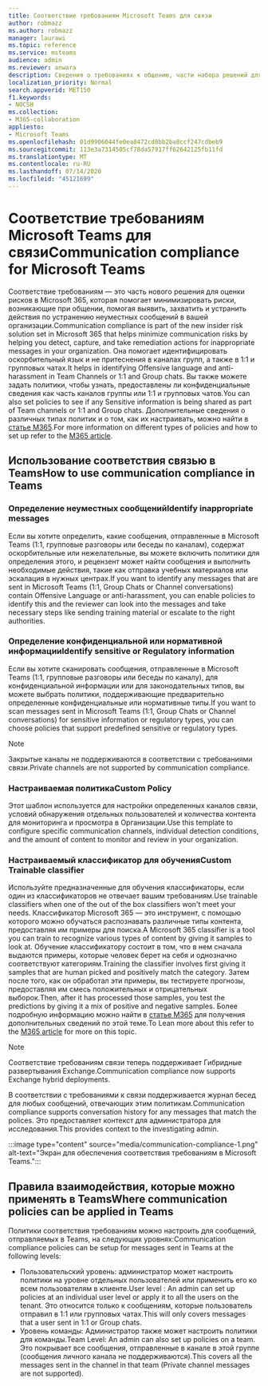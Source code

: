 ```yaml
---
title: Соответствие требованиям Microsoft Teams для связи
author: robmazz
ms.author: robmazz
manager: laurawi
ms.topic: reference
ms.service: msteams
audience: admin
ms.reviewer: anwara
description: Сведения о требованиях к общению, части набора решений для участников программы предварительной оценки с точки зрения Microsoft Teams (это часть функции соответствия требованиям для связи M365).
localization_priority: Normal
search.appverid: MET150
f1.keywords:
- NOCSH
ms.collection:
- M365-collaboration
appliesto:
- Microsoft Teams
ms.openlocfilehash: 01d9906044fe0ea8472cd8bb2ba8ccf247cdbeb9
ms.sourcegitcommit: 113e3a7314505cf78da57917ff62642125fb11fd
ms.translationtype: MT
ms.contentlocale: ru-RU
ms.lasthandoff: 07/14/2020
ms.locfileid: "45121699"
---
```

# <a name="communication-compliance-for-microsoft-teams"></a><span data-ttu-id="eb586-103">Соответствие требованиям Microsoft Teams для связи</span><span class="sxs-lookup"><span data-stu-id="eb586-103">Communication compliance for Microsoft Teams</span></span>

<span data-ttu-id="eb586-104">Соответствие требованиям — это часть нового решения для оценки рисков в Microsoft 365, которая помогает минимизировать риски, возникающие при общении, помогая выявить, захватить и устранить действия по устранению неуместных сообщений в вашей организации.</span><span class="sxs-lookup"><span data-stu-id="eb586-104">Communication compliance is part of the new insider risk solution set in Microsoft 365 that helps minimize communication risks by helping you detect, capture, and take remediation actions for inappropriate messages in your organization.</span></span> <span data-ttu-id="eb586-105">Она помогает идентифицировать оскорбительный язык и не притеснения в каналах групп, а также в 1:1 и групповых чатах.</span><span class="sxs-lookup"><span data-stu-id="eb586-105">It helps in identifying Offensive language and anti-harassment in Team Channels or 1:1 and Group chats.</span></span> <span data-ttu-id="eb586-106">Вы также можете задать политики, чтобы узнать, предоставлены ли конфиденциальные сведения как часть каналов группы или 1:1 и групповых чатов.</span><span class="sxs-lookup"><span data-stu-id="eb586-106">You can also set policies to see if any Sensitive information is being shared as part of Team channels or 1:1 and Group chats.</span></span> <span data-ttu-id="eb586-107">Дополнительные сведения о различных типах политик и о том, как их настраивать, можно найти в [статье M365](https://docs.microsoft.com/microsoft-365/compliance/communication-compliance).</span><span class="sxs-lookup"><span data-stu-id="eb586-107">For more information on different types of policies and how to set up refer to the [M365 article](https://docs.microsoft.com/microsoft-365/compliance/communication-compliance).</span></span>

## <a name="how-to-use-communication-compliance-in-teams"></a><span data-ttu-id="eb586-108">Использование соответствия связью в Teams</span><span class="sxs-lookup"><span data-stu-id="eb586-108">How to use communication compliance in Teams</span></span>

### <a name="identify-inappropriate-messages"></a><span data-ttu-id="eb586-109">Определение неуместных сообщений</span><span class="sxs-lookup"><span data-stu-id="eb586-109">Identify inappropriate messages</span></span>

<span data-ttu-id="eb586-110">Если вы хотите определить, какие сообщения, отправленные в Microsoft Teams (1:1, групповые разговоры или беседы по каналам), содержат оскорбительные или нежелательные, вы можете включить политики для определения этого, и рецензент может найти сообщения и выполнить необходимые действия, такие как отправка учебных материалов или эскалация в нужных центрах.</span><span class="sxs-lookup"><span data-stu-id="eb586-110">If you want to identify any messages that are sent in Microsoft Teams (1:1, Group Chats or Channel conversations) contain Offensive Language or anti-harassment, you can enable policies to identify this and the reviewer can look into the messages and take necessary steps like sending training material or escalate to the right authorities.</span></span>

### <a name="identify-sensitive-or-regulatory-information"></a><span data-ttu-id="eb586-111">Определение конфиденциальной или нормативной информации</span><span class="sxs-lookup"><span data-stu-id="eb586-111">Identify sensitive or Regulatory information</span></span>

<span data-ttu-id="eb586-112">Если вы хотите сканировать сообщения, отправленные в Microsoft Teams (1:1, групповые разговоры или беседы по каналу), для конфиденциальной информации или для законодательных типов, вы можете выбрать политики, поддерживающие предварительно определенные конфиденциальные или нормативные типы.</span><span class="sxs-lookup"><span data-stu-id="eb586-112">If you want to scan messages sent in Microsoft Teams (1:1, Group Chats or Channel conversations) for sensitive information or regulatory types, you can choose policies that support predefined sensitive or regulatory types.</span></span>

> [!NOTE]
> <span data-ttu-id="eb586-113">Закрытые каналы не поддерживаются в соответствии с требованиями связи.</span><span class="sxs-lookup"><span data-stu-id="eb586-113">Private channels are not supported by communication compliance.</span></span>

### <a name="custom-policy"></a><span data-ttu-id="eb586-114">Настраиваемая политика</span><span class="sxs-lookup"><span data-stu-id="eb586-114">Custom Policy</span></span>

<span data-ttu-id="eb586-115">Этот шаблон используется для настройки определенных каналов связи, условий обнаружения отдельных пользователей и количества контента для мониторинга и просмотра в Организации.</span><span class="sxs-lookup"><span data-stu-id="eb586-115">Use this template to configure specific communication channels, individual detection conditions, and the amount of content to monitor and review in your organization.</span></span>

### <a name="custom-trainable-classifier"></a><span data-ttu-id="eb586-116">Настраиваемый классификатор для обучения</span><span class="sxs-lookup"><span data-stu-id="eb586-116">Custom Trainable classifier</span></span>

<span data-ttu-id="eb586-117">Используйте предназначенные для обучения классификаторы, если один из классификаторов не отвечает вашим требованиям.</span><span class="sxs-lookup"><span data-stu-id="eb586-117">Use trainable classifiers when one of the out of the box classifiers won't meet your needs.</span></span> <span data-ttu-id="eb586-118">Классификатор Microsoft 365 — это инструмент, с помощью которого можно обучаться распознавать различные типы контента, предоставляя им примеры для поиска.</span><span class="sxs-lookup"><span data-stu-id="eb586-118">A Microsoft 365 classifier is a tool you can train to recognize various types of content by giving it samples to look at.</span></span> <span data-ttu-id="eb586-119">Обучение классификатору состоит в том, что в нем сначала выдаются примеры, которые человек берет на себя и однозначно соответствуют категориям.</span><span class="sxs-lookup"><span data-stu-id="eb586-119">Training the classifier involves first giving it samples that are human picked and positively match the category.</span></span> <span data-ttu-id="eb586-120">Затем после того, как он обработал эти примеры, вы тестируете прогнозы, предоставляя им смесь положительных и отрицательных выборок.</span><span class="sxs-lookup"><span data-stu-id="eb586-120">Then, after it has processed those samples, you test the predictions by giving it a mix of positive and negative samples.</span></span> <span data-ttu-id="eb586-121">Более подробную информацию можно найти в [статье M365](https://docs.microsoft.com/microsoft-365/compliance/classifier-creating-a-trainable-classifier) для получения дополнительных сведений по этой теме.</span><span class="sxs-lookup"><span data-stu-id="eb586-121">To Lean more about this refer to the [M365 article](https://docs.microsoft.com/microsoft-365/compliance/classifier-creating-a-trainable-classifier) for more on this topic.</span></span>

> [!NOTE]
> <span data-ttu-id="eb586-122">Соответствие требованиям связи теперь поддерживает Гибридные развертывания Exchange.</span><span class="sxs-lookup"><span data-stu-id="eb586-122">Communication compliance now supports Exchange hybrid deployments.</span></span>

<span data-ttu-id="eb586-123">В соответствии с требованиями к связи поддерживается журнал бесед для любых сообщений, отвечающих этим политикам.</span><span class="sxs-lookup"><span data-stu-id="eb586-123">Communication compliance supports conversation history for any messages that match the polices.</span></span> <span data-ttu-id="eb586-124">Это предоставляет контекст для администратора для исследования.</span><span class="sxs-lookup"><span data-stu-id="eb586-124">This provides context to the investigating admin.</span></span>

:::image type="content" source="media/communication-compliance-1.png" alt-text="Экран для обеспечения соответствия требованиям в Microsoft Teams.":::

## <a name="where-communication-policies-can-be-applied-in-teams"></a><span data-ttu-id="eb586-126">Правила взаимодействия, которые можно применять в Teams</span><span class="sxs-lookup"><span data-stu-id="eb586-126">Where communication policies can be applied in Teams</span></span>

<span data-ttu-id="eb586-127">Политики соответствия требованиям можно настроить для сообщений, отправляемых в Teams, на следующих уровнях:</span><span class="sxs-lookup"><span data-stu-id="eb586-127">Communication compliance policies can be setup for messages sent in Teams at the following levels:</span></span>

- <span data-ttu-id="eb586-128">Пользовательский уровень: администратор может настроить политики на уровне отдельных пользователей или применить его ко всем пользователям в клиенте.</span><span class="sxs-lookup"><span data-stu-id="eb586-128">User level : An admin can set up policies at an individual user level or apply it to all the users on the tenant.</span></span> <span data-ttu-id="eb586-129">Это относится только к сообщениям, которые пользователь отправил в 1:1 или групповых чатах.</span><span class="sxs-lookup"><span data-stu-id="eb586-129">This will only covers messages that a user sent in 1:1 or Group chats.</span></span>
- <span data-ttu-id="eb586-130">Уровень команды: Администратор также может настроить политики для команды.</span><span class="sxs-lookup"><span data-stu-id="eb586-130">Team Level: An admin can also set up policies on a team.</span></span> <span data-ttu-id="eb586-131">Это покрывает все сообщения, отправленные в канале в этой группе (сообщения личного канала не поддерживаются).</span><span class="sxs-lookup"><span data-stu-id="eb586-131">This covers all the messages sent in the channel in that team (Private channel messages are not supported).</span></span>
